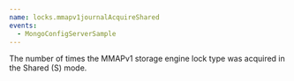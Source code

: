 ```yaml
---
name: locks.mmapv1journalAcquireShared
events:
  - MongoConfigServerSample
---
```


The number of times the MMAPv1 storage engine lock type was acquired in the Shared (S) mode.